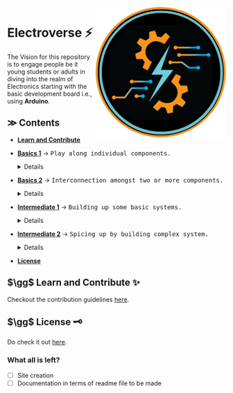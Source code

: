 
<img align=right src="https://github.com/Electroversity/Electroverse/blob/main/Img%20Logo/logo_color.png" width="300">

# Electroverse ⚡

<!-------------------- Badges --------------------->
<!-- 
- repo size
- contributions welcome
--->

<!-------------------- Summary -------------------->
The Vision for this repository is to engage people be it young students or adults in diving into the realm of Electronics starting with the basic development board i.e., using **Arduino**.


## $\gg$ Contents
- [**Learn and Contribute**](https://github.com/Electroversity/Electroverse/edit/main/README.md#learn-and-contribute)
- [**Basics 1**](https://github.com/Electroversity/Electroverse/tree/main/Basics%201) $\rightarrow$ <samp>Play along individual components.</samp>
  
  <details>
  <ol type='1'>
    <li><a href="https://github.com/Electroversity/Electroverse/tree/main/Basics%201/01-Digital%20Output#digital-output">Digital Output</a></li>
    <li><a href="https://github.com/Electroversity/Electroverse/tree/main/Basics%201/02-Analog%20Output#analog-output">Analog Output</a></li>
    <li><a href="https://github.com/Electroversity/Electroverse/tree/main/Basics%201/03-Digital%20Input%20with%20Output#digital-input-with-output">Digital Input with Output</a></li>
    <li><a href="https://github.com/Electroversity/Electroverse/tree/main/Basics%201/04-Serial%20Monitor#serial-monitor">Serial Monitor</a></li>
    <li><a href="https://github.com/Electroversity/Electroverse/tree/main/Basics%201/05-Analog%20Input#analog-input">Analog Input</a></li>
    <li><a href="https://github.com/Electroversity/Electroverse/tree/main/Basics%201/06-RGB%20Led#rgb-led">RGB Led</a></li>
    <li><a href="https://github.com/Electroversity/Electroverse/tree/main/Basics%201/07-Servo%20Motor#servo-motor">Servo Motor</a></li>
    <li><a href="https://github.com/Electroversity/Electroverse/tree/main/Basics%201/08-LCD#liquid-crystal-display">Liquid Crystal Display</a></li>
    <li><a href="https://github.com/Electroversity/Electroverse/tree/main/Basics%201/09-Temperature%20Sensor#temperature-sensor">Temperature Sensor</a></li>
    <li><a href="https://github.com/Electroversity/Electroverse/tree/main/Basics%201/10-Photoresistor%20or%20Light%20Dependent%20Resistor#light-dependent-resistor">Photoresistor or Light Dependent Resistor</a></li>
    <li><a href="https://github.com/Electroversity/Electroverse/tree/main/Basics%201/11-Transistor#transistor">Transistor</a></li>
    <li><a href="https://github.com/Electroversity/Electroverse/tree/main/Basics%201/12-Motor%20and%20Relay#dc-motor-and-relay">Motor and Relay</a></li>
    <li><a href="https://github.com/Electroversity/Electroverse/tree/main/Basics%201/13-Shift%20Register#shift-register">Shift Register</a></li>
    <li><a href="https://github.com/Electroversity/Electroverse/tree/main/Basics%201/14-Piezo%20Buzzer#piezo-buzzer">Piezo Buzzer</a></li>
    <li><a href="https://github.com/Electroversity/Electroverse/tree/main/Basics%201/15-7%20Segment%20Display#7-segment-display">7 Segment Display</a></li>
    <li><a href="https://github.com/yatharthagr7/Dive-into-Electronics/tree/main/Basics%201/16-Neopixel%2024%20ring#neopixel-24-ring">NeoPixel 24 Ring</a></li>
    <li><a href="https://github.com/Electroversity/Electroverse/blob/main/Basics%201/17-PIR%20sensor%20with%20LEDS/README.md#pir-sensor-interface-with-leds">PIR sensor with LEDs</a></li>
    <li><a href="https://github.com/Electroversity/Electroverse/blob/main/Basics%201/18-Function%20Generator%20with%20Oscilloscope/README.md#function-generator-with-oscilloscope">Function Generator with Oscilloscope</a></li>
    <li><a href="https://github.com/Electroversity/Electroverse/tree/main/Basics%201/19-Joystick#-joystick-">Joystick</a></li>
    <li><a href="https://github.com/Electroversity/Electroverse/blob/main/Basics%201/20-VI%20characteristics%20of%20zener%20diode/README.md#v-i-characteristics-of-zener-diode">VI Characteristics of Zener Diode</a></li>
    <li><a href="https://github.com/Electroversity/Electroverse/tree/main/Basics%201/21-Digital%20Oscilloscope%20with%20Arduino">Digital Oscilloscope with Arduino</a></li>
  </ol>
  </details>
  
- [**Basics 2**](https://github.com/Electroversity/Electroverse/tree/main/Basics%202) $\rightarrow$ <samp>Interconnection amongst two or more components.</samp>

  <details>
  <ol type='1'>
    <li><a href="https://github.com/Electroversity/Electroverse/tree/main/Basics%202/01-Blinking%20LED's%20Simultaneously#blinking-leds-simultaneously">Blinking Leds simultaneously</a></li>
    <li><a href="https://github.com/Electroversity/Electroverse/tree/main/Basics%202/02-Led's%20Fade%20In%20and%20Fade%20Out#leds-fading-in-and-out">LEDs fading in and out</a></li>
    <li><a href="https://github.com/Electroversity/Electroverse/tree/main/Basics%202/03-Button%20controlling%203%20Led's#button-controlling-3-leds">Button controlling 3 LEDs</a></li>
    <li><a href="https://github.com/Electroversity/Electroverse/tree/main/Basics%202/04-Potentiometer%20control%20of%202%20Leds#potentiometer-control---opposite-effect">Potentiometer Control over 2 LEDs</a></li>
    <li><a href="https://github.com/Electroversity/Electroverse/tree/main/Basics%202/05-Digital%20Clock%20using%20LCD#digital-clock-using-lcd">Digital Clock using LCD</a></li>
    <li><a href="https://github.com/Electroversity/Electroverse/tree/main/Basics%202/06-Displaying%20long%20texts%20using%20LCD#displaying-long-texts-using-lcd">Displaying Long texts using LCD</a></li>
    <li><a href="https://github.com/Curovearth/Dive-into-Electronics/tree/main/Basics%202/07-Temperature%20Display%20on%20LCD#readme">Temperature Display on LCD</a></li>
    <li><a href="https://github.com/Electroversity/Electroverse/tree/main/Basics%202/08-Controlling%20LED%20using%20Slideswitch%20and%20Arduino#controlling-led-using-slideswitch-and-arduino">Controlling LED using Slideswitch</a></li>
    <li><a href="https://github.com/Curovearth/Dive-into-Electronics/tree/main/Basics%202/09-LED%20glow%20according%20to%20distance%20using%20HC-SR04#led-glow-according-to-distance-using-hc-sr04">LED glow according to distance using HC-SR04</a></li>
    <li><a href="https://github.com/Curovearth/Dive-into-Electronics/blob/main/Basics%202/10-Displaying%20value%20of%20force%20using%20LCD/Readme.md#displaying-value-of-force-using-lcd">Display value of Force using LCD</a></li>
    <li><a href="https://github.com/Electroversity/Electroverse/tree/main/Basics%202/11-Two%20Way%20Traffic%20Control#two-way-traffic-control">Two Traffic Control</a></li>
    <li><a href="https://github.com/Electroversity/Electroverse/blob/main/Basics%202/12-LDR%20dependent%20Light%20bulb/README.md#ldr-dependent-light-bulb">LDR dependent Light Bulb</a></li>
    <li><a href="https://github.com/Electroversity/Electroverse/tree/main/Basics%202/13-Flex%20Sensor%20with%20Servo#flex-sensor-control-over-servo-motor">Flex Sensor control over Servo Motor</a></li>
    <li><a href="https://github.com/Electroversity/Electroverse/tree/main/Basics%202/14-IR%20sensor%20with%20LEDs#ir-sensor-interface-with-leds">IR sensor with LEDs</a></li>
    <li><a href="https://github.com/Electroversity/Electroverse/tree/main/Basics%202/15-Neopixel%2024%20ring%20with%20flex%20sensor#neopixel-24-ring-with-flex-sensor">NeoPixel 24 ring with flex sensor</a></li>
    <li><a href="https://github.com/Electroversity/Electroverse/tree/main/Basics%202/16-Charging%20Capacitor#charging-a-capacitor">Charging a Capacitor</a></li>
    <li><a href="https://github.com/Electroversity/Electroverse/tree/main/Basics%202/17-LED%20glow%20according%20to%20distance%20using%20PING%20(28015)#led-glow-according-to-distance-using-ping28015">LED glow according to distance using PING(28015)</a></li>
    <li><a href="https://github.com/Electroversity/Electroverse/blob/main/Basics%202/18-Interfacing%20with%20Photodiode/README.md#interfacing-with-photodiode">Interfacing with PhotoDiode</a></li>
    <li><a href="https://github.com/Electroversity/Electroverse/tree/main/Basics%202/19-Arduino%20Oscilloscope%20with%2016x2%20LCD#readme">Arduino Interfacing with Oscilloscope along with LCD</a></li>
    <li><a href="https://github.com/Electroversity/Electroverse/tree/main/Basics%202/20-Moisture%20Sensor#readme">Interfacing with Moisture Sensor</a></li>
  </ol>
  </details>

- [**Intermediate 1**](https://github.com/Electroversity/Electroverse/tree/main/Intermediate%201) $\rightarrow$ <samp>Building up some basic systems.</samp>

  <details>
  <ol type='1'>
    <li><a href="https://github.com/Electroversity/Electroverse/tree/main/Intermediate%201/01-Displaying%20distance%20on%20LED%20according%20to%20Ultrasonic%20distance%20sensor#displaying-distance-on-led-according-to-ultrasonic-distance-sensor">Displaying Distance on LCD</a></li>
    <li><a href="https://github.com/Electroversity/Electroverse/tree/main/Intermediate%201/02-Smart%20Street%20Lighting%20System#smart-street-lighting-system">Smart Street Lighting System</a></li>
    <li><a href="https://github.com/Electroversity/Electroverse/tree/main/Intermediate%201/03-Staircase%20Lighting%20using%20PIR#staircase-lighting-using-pir">Staircase Lighting System</a></li>
    <li><a href="https://github.com/Electroversity/Electroverse/blob/main/Intermediate%201/04-2%20SSD%20Counter/README.md#2-seven-segment-display-interface">Two 7 segment display counter</a></li>
    <li><a href="https://github.com/Electroversity/Electroverse/tree/main/Intermediate%201/05-Resistance%20Meter#resistance-meter">Resistance Meter</a></li>
  </ol>
  </details>

- [**Intermediate 2**](https://github.com/Electroversity/Electroverse/tree/main/Intermediate%202) $\rightarrow$ <samp>Spicing up by building complex system.</samp>
  <details>
  <ol type='1'>
    <li><a href="https://github.com/Electroversity/Electroverse/tree/dcba0dd8fa1e12158e94ec12c3a4dc2ee42455bf/Intermediate%201/01-Displaying%20distance%20on%20LED%20according%20to%20Ultrasonic%20distance%20sensor"> Smart Parking System</a></li>
    <li><a href="https://github.com/Electroversity/Electroverse/tree/main/Intermediate%202/02-Smart%20Security%20Alarm%20System#readme"> Smart Security Alarm System </a></li>
    <li><a href="https://github.com/Electroversity/Electroverse/tree/main/Intermediate%202/03-Smart%20password%20door%20lock%20system#smart-password-door-lock-system">Smart password door lock system</a></li>
    <li><a href="https://github.com/Electroversity/Electroverse/tree/main/Intermediate%202/04-Capacitance%20Meter#capacitance-meter-for-1uf-4700uf"> Capacitance Meter </a></li>
    <li><a href="https://github.com/Electroversity/Electroverse/tree/main/Intermediate%202/05-Temperature%20Alert%20System#temperature-alert-system"> Temperature Alert System </a></li>
    <li><a href="https://github.com/Electroversity/Electroverse/tree/main/Intermediate%202/06-Robotic%20controlled%20using%20flex%20sensor#robotic-hand-controlled-using-flex-sensor"> Robotic Hand control using Flex Sensor </a></li>
    <li><a href="https://github.com/Electroversity/Electroverse/blob/main/Intermediate%202/07-Obstacle%20Avoiding%20Robot%20with%202%20motors/README.md#obstacle-avoidance-robot-using-2-gear-motors"> Obstacle Avoidance Robot </a></li>
    <li><a href="https://github.com/Electroversity/Electroverse/tree/main/Intermediate%202/08-Smart%20irrigation%20system#smart-irrigation-system"> Smart Irrigation System </a></li>
    <li><a href="https://github.com/Electroversity/Electroverse/tree/main/Intermediate%202/09-DC%20motor%20control%20with%20IR%20Remote#readme"> DC Motor control with IR remote </a></li>
    <li><a href="https://github.com/Electroversity/Electroverse/tree/main/Intermediate%202/10-Mobile%20Battery%20Charger%20Circuit#readme"> Mobile Charger Circuit </a></li>
  </ol>
  </details>

- [**License**](https://github.com/Electroversity/Electroverse/edit/main/README.md#license--)

<h2> $\gg$ Learn and Contribute ✨</h2>
<!-- Add some learning links and a bit about how to start-->

Checkout the contribution guidelines [here](https://github.com/Electroversity/Electroverse/blob/main/CONTRIBUTING.md).

<h2> $\gg$ License 🗝 </h2>

Do check it out [here](https://github.com/Electroversity/Electroverse/blob/main/LICENSE.md).


### What all is left?

- [ ] Site creation
- [ ] Documentation in terms of readme file to be made
